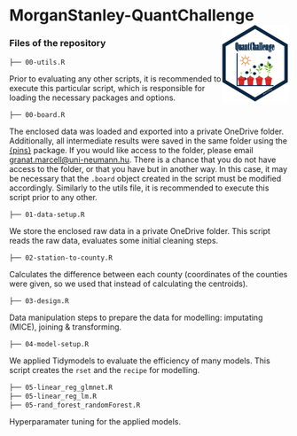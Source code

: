# MorganStanley-QuantChallenge <img src="logo.png" align="right" width="120" height="140"/>

### Files of the repository

    ├── 00-utils.R

Prior to evaluating any other scripts, it is recommended to execute this particular script, which is responsible for loading the necessary packages and options.

    ├── 00-board.R

The enclosed data was loaded and exported into a private OneDrive folder. Additionally, all intermediate results were saved in the same folder using the [{pins}](https://pins.rstudio.com) package. If you would like access to the folder, please email [granat.marcell\@uni-neumann.hu](mailto:granat.marcell@uni-neumann.hu). There is a chance that you do not have access to the folder, or that you have but in another way. In this case, it may be necessary that the `.board` object created in the script must be modified accordingly. Similarly to the utils file, it is recommended to execute this script prior to any other.

    ├── 01-data-setup.R

We store the enclosed raw data in a private OneDrive folder. This script reads the raw data, evaluates some initial cleaning steps.

    ├── 02-station-to-county.R

Calculates the difference between each county (coordinates of the counties were given, so we used that instead of calculating the centroids).


    ├── 03-design.R

Data manipulation steps to prepare the data for modelling: imputating (MICE), joining & transforming.

    ├── 04-model-setup.R

We applied Tidymodels to evaluate the efficiency of many models. This script creates the `rset` and the `recipe` for modelling.

    ├── 05-linear_reg_glmnet.R
    ├── 05-linear_reg_lm.R
    ├── 05-rand_forest_randomForest.R

Hyperparamater tuning for the applied models.

